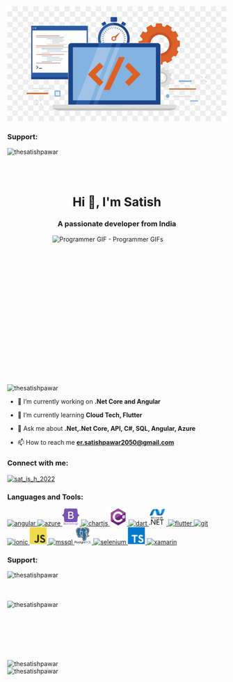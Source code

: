 ![banner](https://github.com/TheSatishPawar/TheSatishPawar/blob/main/banner.png)

<h3 align="left">Support:</h3>
<p><a href="https://www.buymeacoffee.com/thesatishpawar"> <img align="left" src="https://cdn.buymeacoffee.com/buttons/v2/default-yellow.png" height="50" width="210" alt="thesatishpawar" /></a></p><br><br><br><br>

<h1 align="center">Hi 👋, I'm Satish</h1>
<h3 align="center">A passionate developer from India</h3>
<img align="right" src="https://c.tenor.com/NOYF3f82b_gAAAAC/programmer.gif" width="400" height="342.0722891566265" alt="Programmer GIF - Programmer GIFs" style="max-width: 546px;">

<p align="left"> <img src="https://komarev.com/ghpvc/?username=thesatishpawar&label=Profile%20views&color=0e75b6&style=flat" alt="thesatishpawar" /> </p>

- 🔭 I’m currently working on **.Net Core and Angular**

- 🌱 I’m currently learning **Cloud Tech, Flutter**

- 💬 Ask me about **.Net,.Net Core, API, C#, SQL, Angular, Azure**

- 📫 How to reach me **er.satishpawar2050@gmail.com**

<h3 align="left">Connect with me:</h3>
<p align="left">
<a href="https://instagram.com/sat_is_h_2022" target="blank"><img align="center" src="https://raw.githubusercontent.com/rahuldkjain/github-profile-readme-generator/master/src/images/icons/Social/instagram.svg" alt="sat_is_h_2022" height="30" width="40" /></a>
</p>

<h3 align="left">Languages and Tools:</h3>
<p align="left"> <a href="https://angular.io" target="_blank" rel="noreferrer"> <img src="https://angular.io/assets/images/logos/angular/angular.svg" alt="angular" width="40" height="40"/> </a> <a href="https://azure.microsoft.com/en-in/" target="_blank" rel="noreferrer"> <img src="https://www.vectorlogo.zone/logos/microsoft_azure/microsoft_azure-icon.svg" alt="azure" width="40" height="40"/> </a> <a href="https://getbootstrap.com" target="_blank" rel="noreferrer"> <img src="https://raw.githubusercontent.com/devicons/devicon/master/icons/bootstrap/bootstrap-plain-wordmark.svg" alt="bootstrap" width="40" height="40"/> </a> <a href="https://www.chartjs.org" target="_blank" rel="noreferrer"> <img src="https://www.chartjs.org/media/logo-title.svg" alt="chartjs" width="40" height="40"/> </a> <a href="https://www.w3schools.com/cs/" target="_blank" rel="noreferrer"> <img src="https://raw.githubusercontent.com/devicons/devicon/master/icons/csharp/csharp-original.svg" alt="csharp" width="40" height="40"/> </a> <a href="https://dart.dev" target="_blank" rel="noreferrer"> <img src="https://www.vectorlogo.zone/logos/dartlang/dartlang-icon.svg" alt="dart" width="40" height="40"/> </a> <a href="https://dotnet.microsoft.com/" target="_blank" rel="noreferrer"> <img src="https://raw.githubusercontent.com/devicons/devicon/master/icons/dot-net/dot-net-original-wordmark.svg" alt="dotnet" width="40" height="40"/> </a> <a href="https://flutter.dev" target="_blank" rel="noreferrer"> <img src="https://www.vectorlogo.zone/logos/flutterio/flutterio-icon.svg" alt="flutter" width="40" height="40"/> </a> <a href="https://git-scm.com/" target="_blank" rel="noreferrer"> <img src="https://www.vectorlogo.zone/logos/git-scm/git-scm-icon.svg" alt="git" width="40" height="40"/> </a> <a href="https://ionicframework.com" target="_blank" rel="noreferrer"> <img src="https://upload.wikimedia.org/wikipedia/commons/d/d1/Ionic_Logo.svg" alt="ionic" width="40" height="40"/> </a> <a href="https://developer.mozilla.org/en-US/docs/Web/JavaScript" target="_blank" rel="noreferrer"> <img src="https://raw.githubusercontent.com/devicons/devicon/master/icons/javascript/javascript-original.svg" alt="javascript" width="40" height="40"/> </a> <a href="https://www.microsoft.com/en-us/sql-server" target="_blank" rel="noreferrer"> <img src="https://www.svgrepo.com/show/303229/microsoft-sql-server-logo.svg" alt="mssql" width="40" height="40"/> </a> <a href="https://www.postgresql.org" target="_blank" rel="noreferrer"> <img src="https://raw.githubusercontent.com/devicons/devicon/master/icons/postgresql/postgresql-original-wordmark.svg" alt="postgresql" width="40" height="40"/> </a> <a href="https://www.selenium.dev" target="_blank" rel="noreferrer"> <img src="https://raw.githubusercontent.com/detain/svg-logos/780f25886640cef088af994181646db2f6b1a3f8/svg/selenium-logo.svg" alt="selenium" width="40" height="40"/> </a> <a href="https://www.typescriptlang.org/" target="_blank" rel="noreferrer"> <img src="https://raw.githubusercontent.com/devicons/devicon/master/icons/typescript/typescript-original.svg" alt="typescript" width="40" height="40"/> </a> <a href="https://dotnet.microsoft.com/apps/xamarin" target="_blank" rel="noreferrer"> <img src="https://raw.githubusercontent.com/detain/svg-logos/780f25886640cef088af994181646db2f6b1a3f8/svg/xamarin.svg" alt="xamarin" width="40" height="40"/> </a> </p>

<h3 align="left">Support:</h3>
<p><a href="https://www.buymeacoffee.com/thesatishpawar"> <img align="left" src="https://cdn.buymeacoffee.com/buttons/v2/default-yellow.png" height="50" width="210" alt="thesatishpawar" /></a></p><br><br><br><br>

<div width="100%"> 
     <img align="left"  src="https://github-readme-stats.vercel.app/api/top-langs?username=thesatishpawar&show_icons=true&locale=en&layout=compact" alt="thesatishpawar" 
  </div> 
  <br><br><br><br><br><br><br><br>
  <div width="100%" align="centre"> 
    <img src="https://github-readme-stats.vercel.app/api?username=thesatishpawar&show_icons=true&locale=en" alt="thesatishpawar" />
</div>
<div width="100%"  align="centre"> 
 
   <img src="https://github-readme-streak-stats.herokuapp.com/?user=thesatishpawar&" alt="thesatishpawar" />
 
</div>

 

